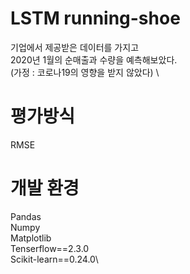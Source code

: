 # LSTM running-shoe 

기업에서 제공받은 데이터를 가지고\
2020년 1월의 순매출과 수량을 예측해보았다.\
(가정 : 코로나19의 영향을 받지 않았다)
\

# 평가방식
RMSE


# 개발 환경
Pandas\
Numpy\
Matplotlib\
Tenserflow==2.3.0\
Scikit-learn==0.24.0\
